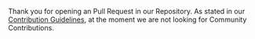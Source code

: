 Thank you for opening an Pull Request in our Repository.
As stated in our [Contribution Guidelines](https://github.com/duckduckgo/Android/blob/develop/CONTRIBUTING.md), at the moment we are not looking for Community Contributions.